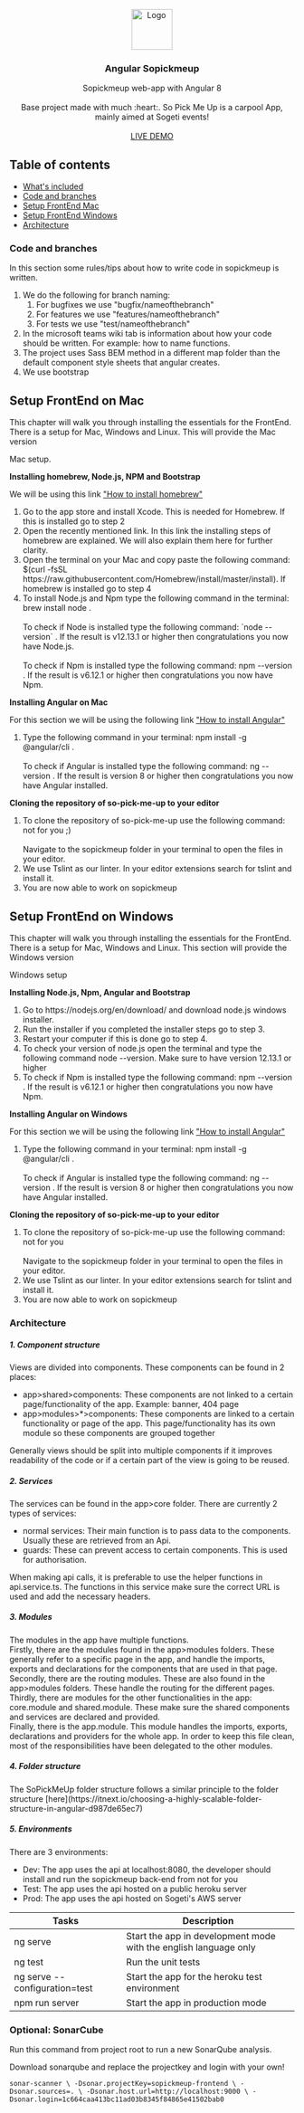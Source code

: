 <p align="center">
  <a href="https://angular.io/">
    <img src="https://www.angularexampleapp.com/assets/images/angular.svg" alt="Logo" width=72 height=72>
  </a>

  <h3 align="center">Angular Sopickmeup</h3>

  <p align="center">
   Sopickmeup web-app with Angular 8
    <br>
    <br>
    Base project made with much :heart:. So Pick Me Up is a carpool App, mainly aimed at Sogeti events!
    <br>
    <br>
    <a href="https://sopickmeup.herokuapp.com/">LIVE DEMO</a>
    <br>
    <a href="https://sopickmeup.herokuapp.com/">
      <!-- <img src="https://media.giphy.com/media/ce28l1P13CVK56OyCN/giphy.gif" alt="Demo example"/> -->
    </a>
  </p>
</p>

## Table of contents

- [What's included](#whats-included)
- [Code and branches](#code-and-branches)
- [Setup FrontEnd Mac](#setup-frontEnd-on-mac)
- [Setup FrontEnd Windows](#setup-frontEnd-on-windows)
- [Architecture](#Architecture)



<!--## What's included-->

<!-- - [x] Use of [preboot](https://github.com/angular/preboot) module to share state between browser and server -->
<!-- - [x] Lazy loading images with [ng-lazyload-image](https://github.com/tjoskar/ng-lazyload-image) -->
<!--- [x] Flex positioning-->
<!--- [X] Bootstrap elements / Responsive layout-->
<!--- [x] SASS (most common used functions and mixins) and BEM styles-->
<!-- - [x] Scroll to first invalid input in forms. ([ngx-scroll-to-first-invalid](https://github.com/Ismaestro/ngx-scroll-to-first-invalid)) -->
<!--- [x] ES6 Promises and Observables-->
<!--- [x] Unit tests with Jasmine and Karma.-->
<!--- [x] Backend on a seperate gitlab reposetory : https://gitlab.sogeticloudservices.com/chretien.van.veldhuizen/pick-me-up.git-->




### Code and branches
<p>In this section some rules/tips about how to write code in sopickmeup is written. </p>
<ol>
    <li>We do the following for branch naming:
        <ol>
            <li>For bugfixes we use "bugfix/nameofthebranch"</li>
            <li>For features we use "features/nameofthebranch"</li>
            <li>For tests we use "test/nameofthebranch"</li>
        </ol>
    </li>
    <li>In the microsoft teams wiki tab is information about how your code should be written. For example: how to name functions.</li>
    <li>The project uses Sass BEM method in a different map folder than the default component style sheets that angular creates.</li>
    <li> We use bootstrap</li>
</ol>


## Setup FrontEnd on Mac
<p>This chapter will walk you through installing the essentials for the FrontEnd. There is a setup for Mac, Windows and Linux. This will provide the Mac version </p>
<p> Mac setup. </p>
<p><b>Installing homebrew, Node.js, NPM and Bootstrap</b></p>
<p>We will be using this link <a href="https://treehouse.github.io/installation-guides/mac/homebrew">"How to install homebrew"</a></p>
<ol>
    <li>Go to the app store and install Xcode. This is needed for Homebrew. If this is installed go to step 2</li>
    <li>Open the recently mentioned link. In this link the installing steps of homebrew are explained. We will also explain them here for further clarity. </li>
    <!--Check deze link nog ff-->
    <li>Open the terminal on your Mac and copy paste the following command: $(curl -fsSL https://raw.githubusercontent.com/Homebrew/install/master/install). If homebrew is installed go to step 4</li> 
    <li>To install Node.js and Npm type the following command in the terminal: brew install node . 
    <br></br>To check if Node is installed type the following command: `node --version` . If the result is v12.13.1 or higher then congratulations you now have Node.js.
    <br></br>To check if Npm is installed type the following command: npm --version . If the result is v6.12.1 or higher then congratulations you now have Npm.
    </li>
</ol>
<p><b>Installing Angular on Mac</b></p>
<p>For this section we will be using the following link <a href="https://cli.angular.io/"> "How to install Angular"</a></p>
<ol>
    <li>Type the following command in your terminal: npm install -g @angular/cli . 
    <!--Check of deze command werkt ng --version-->
    <br></br>To check if Angular is installed type the following command: ng --version . If the result is version 8 or higher then congratulations you now have Angular installed. </li>
</ol>
<p><b>Cloning the repository of so-pick-me-up to your editor</b></p>
<ol>
    <li>To clone the repository of so-pick-me-up use the following command: not for you ;) 
    <br></br>
    Navigate to the sopickmeup folder in your terminal to open the files in your editor.
    </li>
    <li>We use Tslint as our linter. In your editor extensions search for tslint and install it.</li>
    <li>You are now able to work on sopickmeup</li>
</ol>


## Setup FrontEnd on Windows
<p>This chapter will walk you through installing the essentials for the FrontEnd. There is a setup for Mac, Windows and Linux. This section will provide the Windows version </p>
<p> Windows setup </p>
<p><b>Installing Node.js, Npm, Angular and Bootstrap</b></p>
<ol>
    <li>Go to https://nodejs.org/en/download/ and download node.js windows installer. </li>
    <li>Run the installer if you completed the installer steps go to step 3.</li>
    <li>Restart your computer if this is done go to step 4.</li>
    <li>To check your version of node.js open the terminal and type the following command node --version. Make sure to have version 12.13.1 or higher</li>
    <li>To check if Npm is installed type the following command: npm --version . If the result is v6.12.1 or higher then congratulations you now have Npm.</li>
</ol>
<p><b>Installing Angular on Windows</b></p>
<p>For this section we will be using the following link <a href="https://cli.angular.io/"> "How to install Angular"</a></p>
<ol>
    <li>Type the following command in your terminal: npm install -g @angular/cli . 
    <!--Check of deze command werkt ng --version-->
    <br></br>To check if Angular is installed type the following command: ng --version . If the result is version 8 or higher then congratulations you now have Angular installed. </li>
</ol>
<p><b>Cloning the repository of so-pick-me-up to your editor</b></p>
<ol>
    <li>To clone the repository of so-pick-me-up use the following command: not for you
    <br></br>
    Navigate to the sopickmeup folder in your terminal to open the files in your editor.
    </li>
    <li>We use Tslint as our linter. In your editor extensions search for tslint and install it.</li>
    <li>You are now able to work on sopickmeup</li>
</ol>



### Architecture
<h5>1. Component structure</h5>
<p>Views are divided into components. These components can be found in 2 places:

- app>shared>components: These components are not linked to a certain page/functionality of the app. Example: banner, 404 page
- app>modules>*>components: These components are linked to a certain functionality or page of the app. This page/functionality has its own module so these components are grouped together

Generally views should be split into multiple components if it improves readability of the code or if a certain part of the view is going to be reused.
</p>

<h5>2. Services</h5>
<p>
The services can be found in the app>core folder. There are currently 2 types of services:

- normal services: Their main function is to pass data to the components. Usually these are retrieved from an Api.
- guards: These can prevent access to certain components. This is used for authorisation.

When making api calls, it is preferable to use the helper functions in api.service.ts. The functions in this service make sure the correct URL is used and add the necessary headers.
</p>

<h5>3. Modules</h5>
<p>
The modules in the app have multiple functions.<br>
Firstly, there are the modules found in the app>modules folders. These generally refer to a specific page in the app, and handle the imports, exports and declarations for the components that are used in that page.<br>
Secondly, there are the routing modules. These are also found in the app>modules folders. These handle the routing for the different pages.<br>
Thirdly, there are modules for the other functionalities in the app: core.module and shared.module. These make sure the shared components and services are declared and provided.<br>
Finally, there is the app.module. This module handles the imports, exports, declarations and providers for the whole app. In order to keep this file clean, most of the responsibilities have been delegated to the other modules.
</p>

<h5>4. Folder structure</h5>
<p>
The SoPickMeUp folder structure follows a similar principle to the folder structure [here](https://itnext.io/choosing-a-highly-scalable-folder-structure-in-angular-d987de65ec7)
</p>

<h5>5. Environments</h5>
<p>
There are 3 environments:

- Dev: The app uses the api at localhost:8080, the developer should install and run the sopickmeup back-end from not for you
- Test: The app uses the api hosted on a public heroku server
- Prod: The app uses the api hosted on Sogeti's AWS server

</p>


Tasks                       | Description
----------------------------|---------------------------------------------------------------------------------------
ng serve                    | Start the app in development mode with the english language only
ng test                     | Run the unit tests
ng serve --configuration=test | Start the app for the heroku test environment
npm run server              | Start the app in production mode

<!-- add commands for aws server methods -->

### Optional: SonarCube 
<!--Needs an expansion on installing sonarQube -->
Run this command from project root to run a new SonarQube analysis.

Download sonarqube and replace the projectkey and login with your own!

`sonar-scanner \
  -Dsonar.projectKey=sopickmeup-frontend \
  -Dsonar.sources=. \
  -Dsonar.host.url=http://localhost:9000 \
  -Dsonar.login=1c664caa413bc11ad03b8345f84865e41502bab0`
